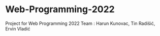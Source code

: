 # Web-Programming-2022
Project for Web Programming 2022 
Team : Harun Kunovac, Tin Radišić, Ervin Vladić

